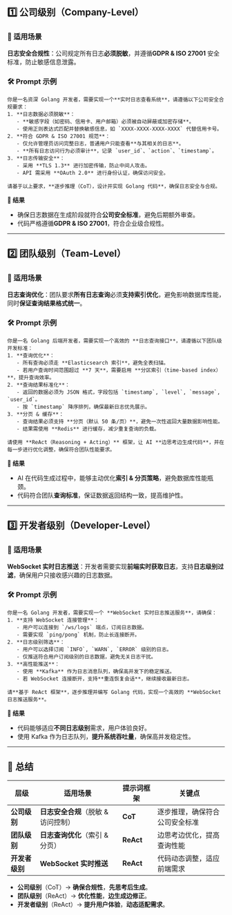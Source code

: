 ## **1️⃣ 公司级别（Company-Level）**
### **📌 适用场景**
**日志安全合规性**：公司规定所有日志**必须脱敏**，并遵循**GDPR & ISO 27001** 安全标准，防止敏感信息泄露。

### **🛠 Prompt 示例**
```plaintext
你是一名资深 Golang 开发者，需要实现一个**实时日志查看系统**，请遵循以下公司安全合规要求：
1. **日志数据必须脱敏**：
   - **敏感字段（如密码、信用卡、用户邮箱）必须被自动屏蔽或加密存储**。
   - 使用正则表达式匹配并替换敏感信息，如 `XXXX-XXXX-XXXX-XXXX` 代替信用卡号。
2. **符合 GDPR & ISO 27001 规范**：
   - 仅允许管理员访问完整日志，普通用户只能查看**与其相关的日志**。
   - **所有日志访问行为必须审计**，记录 `user_id`、`action`、`timestamp`。
3. **日志传输安全**：
   - 采用 **TLS 1.3** 进行加密传输，防止中间人攻击。
   - API 需采用 **OAuth 2.0** 进行身份认证，确保访问安全。

请基于以上要求，**逐步推理（CoT），设计并实现 Golang 代码**，确保日志安全与合规。
```
**🎯 结果**
- 确保日志数据在生成阶段就符合**公司安全标准**，避免后期额外审查。
- 代码严格遵循**GDPR & ISO 27001**，符合企业级合规性。

---

## **2️⃣ 团队级别（Team-Level）**
### **📌 适用场景**
**日志查询优化**：团队要求**所有日志查询**必须**支持索引优化**，避免影响数据库性能，同时**保证查询结果格式统一**。

### **🛠 Prompt 示例**
```plaintext
你是一名 Golang 后端开发者，需要实现一个高效的 **日志查询接口**，请遵循以下团队级开发标准：
1. **查询优化**：
   - 所有查询必须走 **Elasticsearch 索引**，避免全表扫描。
   - 若用户查询时间范围超过 **7 天**，需要启用 **分区索引（time-based index）**，提升查询效率。
2. **查询结果标准化**：
   - 返回的数据必须为 JSON 格式，字段包括 `timestamp`, `level`, `message`, `user_id`。
   - 按 `timestamp` 降序排列，确保最新日志优先展示。
3. **分页 & 缓存**：
   - 查询结果必须支持 **分页（默认 50 条/页）**，避免一次性返回大量数据影响性能。
   - 结果需使用 **Redis** 进行缓存，减少重复查询的负载。

请使用 **ReAct（Reasoning + Acting）** 框架，让 AI **边思考边生成代码**，并在每一步进行优化调整，确保符合团队性能要求。
```
**🎯 结果**
- AI 在代码生成过程中，能够主动优化**索引 & 分页策略**，避免数据库性能瓶颈。
- 代码符合团队**查询标准**，保证数据返回结构一致，提高维护性。

---

## **3️⃣ 开发者级别（Developer-Level）**
### **📌 适用场景**
**WebSocket 实时日志推送**：开发者需要实现**前端实时获取日志**，支持**日志级别过滤**，确保用户只接收感兴趣的日志数据。

### **🛠 Prompt 示例**
```plaintext
你是一名 Golang 开发者，需要实现一个 **WebSocket 实时日志推送服务**，请确保：
1. **支持 WebSocket 连接管理**：
   - 用户可以连接到 `/ws/logs` 端点，订阅日志数据。
   - 需要实现 `ping/pong` 机制，防止长连接断开。
2. **日志级别筛选**：
   - 用户可以选择订阅 `INFO`, `WARN`, `ERROR` 级别的日志。
   - 仅推送符合用户订阅级别的日志数据，避免无关日志干扰。
3. **高性能推送**：
   - 使用 **Kafka** 作为日志消息队列，确保高并发下的稳定推送。
   - 若 WebSocket 连接断开，支持**重连恢复会话**，继续接收最新日志。

请**基于 ReAct 框架**，逐步推理并编写 Golang 代码，实现一个高效的 **WebSocket 日志推送服务**。
```
**🎯 结果**
- 代码能够适应**不同日志级别**需求，用户体验良好。
- 使用 Kafka 作为日志队列，**提升系统吞吐量**，确保高并发稳定性。

---

## **📌 总结**
| **层级**         | **适用场景**                      | **提示词框架** | **关键点** |
|--------------|------------------------------|--------------|---------|
| **公司级别**   | **日志安全合规**（脱敏 & 访问控制） | **CoT**      | 逐步推理，确保符合公司安全标准 |
| **团队级别**   | **日志查询优化**（索引 & 分页）  | **ReAct**    | 边思考边优化，提高查询性能 |
| **开发者级别** | **WebSocket 实时推送**         | **ReAct**    | 代码动态调整，适应前端需求 |

- **公司级别**（CoT）→ **确保合规性**，**先思考后生成**。
- **团队级别**（ReAct）→ **优化性能**，**边生成边修正**。
- **开发者级别**（ReAct）→ **提升用户体验**，**动态适配需求**。
